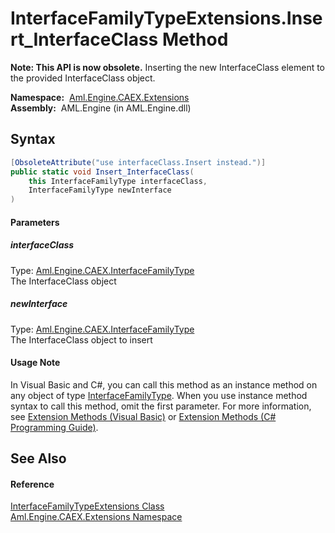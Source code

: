 InterfaceFamilyTypeExtensions.Insert_InterfaceClass Method
==========================================================


**Note: This API is now obsolete.**
Inserting the new InterfaceClass element to the provided InterfaceClass object.

  **Namespace:**  [Aml.Engine.CAEX.Extensions][1]  
  **Assembly:**  AML.Engine (in AML.Engine.dll)

Syntax
------

```csharp
[ObsoleteAttribute("use interfaceClass.Insert instead.")]
public static void Insert_InterfaceClass(
	this InterfaceFamilyType interfaceClass,
	InterfaceFamilyType newInterface
)
```

#### Parameters

##### *interfaceClass*
Type: [Aml.Engine.CAEX.InterfaceFamilyType][2]  
The InterfaceClass object

##### *newInterface*
Type: [Aml.Engine.CAEX.InterfaceFamilyType][2]  
The InterfaceClass object to insert

#### Usage Note
In Visual Basic and C#, you can call this method as an instance method on any object of type [InterfaceFamilyType][2]. When you use instance method syntax to call this method, omit the first parameter. For more information, see [Extension Methods (Visual Basic)][3] or [Extension Methods (C# Programming Guide)][4].

See Also
--------

#### Reference
[InterfaceFamilyTypeExtensions Class][5]  
[Aml.Engine.CAEX.Extensions Namespace][1]  

[1]: ../README.md
[2]: ../../Aml.Engine.CAEX/InterfaceFamilyType/README.md
[3]: https://docs.microsoft.com/dotnet/visual-basic/programming-guide/language-features/procedures/extension-methods
[4]: https://docs.microsoft.com/dotnet/csharp/programming-guide/classes-and-structs/extension-methods
[5]: README.md
[6]: https://www.automationml.org
[7]: ../../icons/logoShade.png